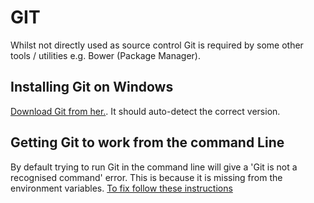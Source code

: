 # GIT
Whilst not directly used as source control Git is required by some other tools / utilities e.g. Bower (Package Manager).  

## Installing Git on Windows
[Download Git from her.](https://git-scm.com/download/win). It should auto-detect the correct version.

## Getting Git to work from the command Line
By default trying to run Git in the command line will give a 'Git is not a recognised command' error. This is because it is missing from the environment variables. [To fix follow these instructions](http://stackoverflow.com/questions/4492979/git-is-not-recognized-as-an-internal-or-external-command)
